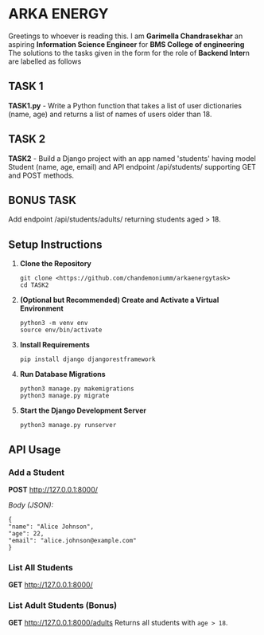 # ARKA ENERGY 
Greetings to whoever is reading this.
I am **Garimella Chandrasekhar** an aspiring **Information Science Engineer** for **BMS College of engineering**
The solutions to the tasks given in the form for the role of **Backend Inter**n are labelled as follows 
## TASK 1
**TASK1.py** - Write a Python function that takes a list of user dictionaries (name, age) and returns a list of names of users older than 18.
## TASK 2
**TASK2** - Build a Django project with an app named 'students' having model Student (name, age, email) and API endpoint /api/students/ supporting GET and POST methods. 
## BONUS TASK
Add endpoint /api/students/adults/ returning students aged > 18. 
## Setup Instructions

1. **Clone the Repository**
    ```
    git clone <https://github.com/chandemoniumm/arkaenergytask>
    cd TASK2
    ```

2. **(Optional but Recommended) Create and Activate a Virtual Environment**
    ```
    python3 -m venv env
    source env/bin/activate
    ```

3. **Install Requirements**
    ```
    pip install django djangorestframework
    ```

4. **Run Database Migrations**
    ```
    python3 manage.py makemigrations
    python3 manage.py migrate
    ```

5. **Start the Django Development Server**
    ```
    python3 manage.py runserver
    ```
## API Usage

### Add a Student

**POST**  http://127.0.0.1:8000/

*Body (JSON):*
```
{
"name": "Alice Johnson",
"age": 22,
"email": "alice.johnson@example.com"
}
```

### List All Students

**GET** http://127.0.0.1:8000/

### List Adult Students (Bonus)

**GET**  http://127.0.0.1:8000/adults 
Returns all students with `age > 18`.
